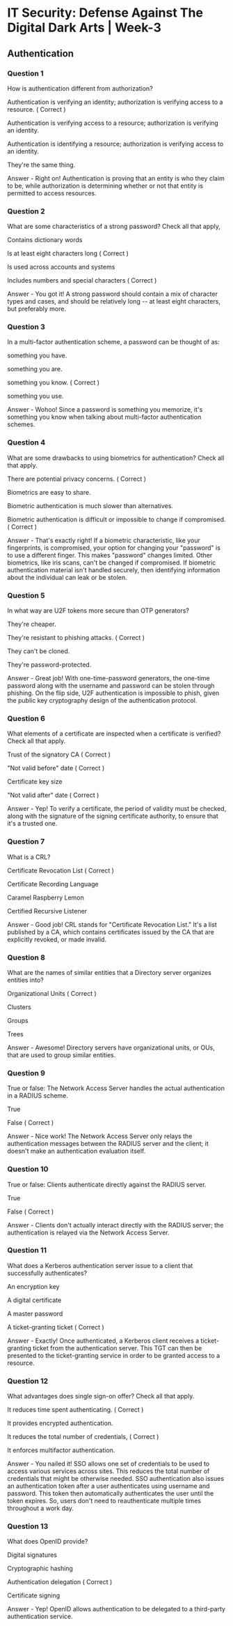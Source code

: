 # IT Security: Defense Against The Digital Dark Arts | Week-3

## Authentication

### Question 1

How is authentication different from authorization? 

Authentication is verifying an identity; authorization is verifying access to a resource. ( Correct )

Authentication is verifying access to a resource; authorization is verifying an identity.

Authentication is identifying a resource; authorization is verifying access to an identity.

They're the same thing.

Answer - Right on! Authentication is proving that an entity is who they claim to be, while authorization is determining whether or not that entity is permitted to access resources.


### Question 2

What are some characteristics of a strong password? Check all that apply, 

Contains dictionary words

Is at least eight characters long ( Correct )

Is used across accounts and systems

Includes numbers and special characters ( Correct )

Answer - You got it! A strong password should contain a mix of character types and cases, and should be relatively long -- at least eight characters, but preferably more.


### Question 3

In a multi-factor authentication scheme, a password can be thought of as: 

something you have.

something you are. 

something you know. ( Correct )

something you use.

Answer - Wohoo! Since a password is something you memorize, it's something you know when talking about multi-factor authentication schemes.


### Question 4

What are some drawbacks to using biometrics for authentication? Check all that apply. 

There are potential privacy concerns. ( Correct )

Biometrics are easy to share.

Biometric authentication is much slower than alternatives.

Biometric authentication is difficult or impossible to change if compromised. ( Correct )

Answer - That's exactly right! If a biometric characteristic, like your fingerprints, is compromised, your option for changing your "password" is to use a different finger. This makes "password" changes limited. Other biometrics, like iris scans, can't be changed if compromised. If biometric authentication material isn't handled securely, then identifying information about the individual can leak or be stolen.


### Question 5

In what way are U2F tokens more secure than OTP generators? 

They're cheaper.

They're resistant to phishing attacks. ( Correct )

They can't be cloned.

They're password-protected.

Answer - Great job! With one-time-password generators, the one-time password along with the username and password can be stolen through phishing. On the flip side, U2F authentication is impossible to phish, given the public key cryptography design of the authentication protocol.


### Question 6

What elements of a certificate are inspected when a certificate is verified? Check all that apply. 

Trust of the signatory CA ( Correct )

"Not valid before" date ( Correct )

Certificate key size

"Not valid after" date ( Correct )

Answer - Yep! To verify a certificate, the period of validity must be checked, along with the signature of the signing certificate authority, to ensure that it's a trusted one.


### Question 7

What is a CRL? 

Certificate Revocation List ( Correct )

Certificate Recording Language

Caramel Raspberry Lemon

Certified Recursive Listener

Answer - Good job! CRL stands for "Certificate Revocation List." It's a list published by a CA, which contains certificates issued by the CA that are explicitly revoked, or made invalid.


### Question 8

What are the names of similar entities that a Directory server organizes entities into? 

Organizational Units ( Correct )

Clusters

Groups

Trees

Answer - Awesome! Directory servers have organizational units, or OUs, that are used to group similar entities.


### Question 9

True or false: The Network Access Server handles the actual authentication in a RADIUS scheme.

True

False ( Correct )

Answer - Nice work! The Network Access Server only relays the authentication messages between the RADIUS server and the client; it doesn't make an authentication evaluation itself.


### Question 10

True or false: Clients authenticate directly against the RADIUS server.

True

False ( Correct )

Answer - Clients don't actually interact directly with the RADIUS server; the authentication is relayed via the Network Access Server.


### Question 11

What does a Kerberos authentication server issue to a client that successfully authenticates? 

An encryption key

A digital certificate

A master password

A ticket-granting ticket ( Correct )

Answer - Exactly! Once authenticated, a Kerberos client receives a ticket-granting ticket from the authentication server. This TGT can then be presented to the ticket-granting service in order to be granted access to a resource.


### Question 12

What advantages does single sign-on offer? Check all that apply. 

It reduces time spent authenticating. ( Correct )

It provides encrypted authentication.

It reduces the total number of credentials, ( Correct )

It enforces multifactor authentication.

Answer - You nailed it! SSO allows one set of credentials to be used to access various services across sites. This reduces the total number of credentials that might be otherwise needed. SSO authentication also issues an authentication token after a user authenticates using username and password. This token then automatically authenticates the user until the token expires. So, users don't need to reauthenticate multiple times throughout a work day.


### Question 13

What does OpenID provide? 

Digital signatures

Cryptographic hashing

Authentication delegation ( Correct )

Certificate signing

Answer - Yep! OpenID allows authentication to be delegated to a third-party authentication service.